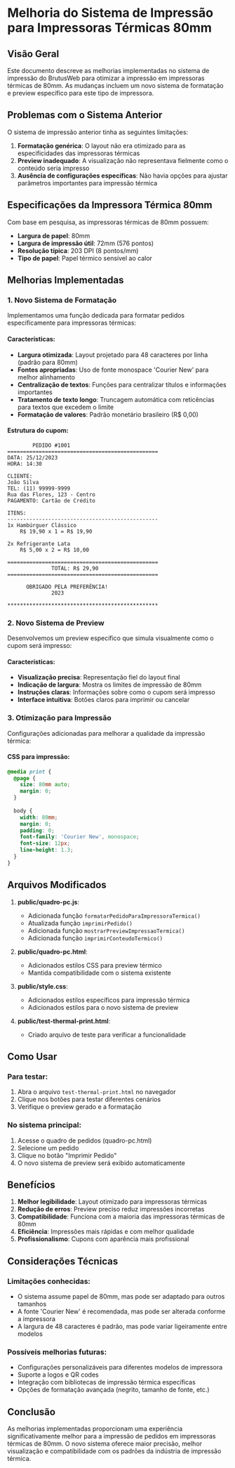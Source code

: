 # Melhoria do Sistema de Impressão para Impressoras Térmicas 80mm

## Visão Geral

Este documento descreve as melhorias implementadas no sistema de impressão do BrutusWeb para otimizar a impressão em impressoras térmicas de 80mm. As mudanças incluem um novo sistema de formatação e preview específico para este tipo de impressora.

## Problemas com o Sistema Anterior

O sistema de impressão anterior tinha as seguintes limitações:

1. **Formatação genérica**: O layout não era otimizado para as especificidades das impressoras térmicas
2. **Preview inadequado**: A visualização não representava fielmente como o conteúdo seria impresso
3. **Ausência de configurações específicas**: Não havia opções para ajustar parâmetros importantes para impressão térmica

## Especificações da Impressora Térmica 80mm

Com base em pesquisa, as impressoras térmicas de 80mm possuem:

- **Largura de papel**: 80mm
- **Largura de impressão útil**: 72mm (576 pontos)
- **Resolução típica**: 203 DPI (8 pontos/mm)
- **Tipo de papel**: Papel térmico sensível ao calor

## Melhorias Implementadas

### 1. Novo Sistema de Formatação

Implementamos uma função dedicada para formatar pedidos especificamente para impressoras térmicas:

#### Características:
- **Largura otimizada**: Layout projetado para 48 caracteres por linha (padrão para 80mm)
- **Fontes apropriadas**: Uso de fonte monospace 'Courier New' para melhor alinhamento
- **Centralização de textos**: Funções para centralizar títulos e informações importantes
- **Tratamento de texto longo**: Truncagem automática com reticências para textos que excedem o limite
- **Formatação de valores**: Padrão monetário brasileiro (R$ 0,00)

#### Estrutura do cupom:
```
        PEDIDO #1001
================================================
DATA: 25/12/2023
HORA: 14:30

CLIENTE:
João Silva
TEL: (11) 99999-9999
Rua das Flores, 123 - Centro
PAGAMENTO: Cartão de Crédito

ITENS:
------------------------------------------------
1x Hambúrguer Clássico
    R$ 19,90 x 1 = R$ 19,90

2x Refrigerante Lata
    R$ 5,00 x 2 = R$ 10,00

================================================
              TOTAL: R$ 29,90
================================================

      OBRIGADO PELA PREFERÊNCIA!
              2023

************************************************
```

### 2. Novo Sistema de Preview

Desenvolvemos um preview específico que simula visualmente como o cupom será impresso:

#### Características:
- **Visualização precisa**: Representação fiel do layout final
- **Indicação de largura**: Mostra os limites de impressão de 80mm
- **Instruções claras**: Informações sobre como o cupom será impresso
- **Interface intuitiva**: Botões claros para imprimir ou cancelar

### 3. Otimização para Impressão

Configurações adicionadas para melhorar a qualidade da impressão térmica:

#### CSS para impressão:
```css
@media print {
  @page {
    size: 80mm auto;
    margin: 0;
  }
  
  body {
    width: 80mm;
    margin: 0;
    padding: 0;
    font-family: 'Courier New', monospace;
    font-size: 12px;
    line-height: 1.3;
  }
}
```

## Arquivos Modificados

1. **public/quadro-pc.js**:
   - Adicionada função `formatarPedidoParaImpressoraTermica()`
   - Atualizada função `imprimirPedido()`
   - Adicionada função `mostrarPreviewImpressaoTermica()`
   - Adicionada função `imprimirConteudoTermico()`

2. **public/quadro-pc.html**:
   - Adicionados estilos CSS para preview térmico
   - Mantida compatibilidade com o sistema existente

3. **public/style.css**:
   - Adicionados estilos específicos para impressão térmica
   - Adicionados estilos para o novo sistema de preview

4. **public/test-thermal-print.html**:
   - Criado arquivo de teste para verificar a funcionalidade

## Como Usar

### Para testar:
1. Abra o arquivo `test-thermal-print.html` no navegador
2. Clique nos botões para testar diferentes cenários
3. Verifique o preview gerado e a formatação

### No sistema principal:
1. Acesse o quadro de pedidos (quadro-pc.html)
2. Selecione um pedido
3. Clique no botão "Imprimir Pedido"
4. O novo sistema de preview será exibido automaticamente

## Benefícios

1. **Melhor legibilidade**: Layout otimizado para impressoras térmicas
2. **Redução de erros**: Preview preciso reduz impressões incorretas
3. **Compatibilidade**: Funciona com a maioria das impressoras térmicas de 80mm
4. **Eficiência**: Impressões mais rápidas e com melhor qualidade
5. **Profissionalismo**: Cupons com aparência mais profissional

## Considerações Técnicas

### Limitações conhecidas:
- O sistema assume papel de 80mm, mas pode ser adaptado para outros tamanhos
- A fonte 'Courier New' é recomendada, mas pode ser alterada conforme a impressora
- A largura de 48 caracteres é padrão, mas pode variar ligeiramente entre modelos

### Possíveis melhorias futuras:
- Configurações personalizáveis para diferentes modelos de impressora
- Suporte a logos e QR codes
- Integração com bibliotecas de impressão térmica específicas
- Opções de formatação avançada (negrito, tamanho de fonte, etc.)

## Conclusão

As melhorias implementadas proporcionam uma experiência significativamente melhor para a impressão de pedidos em impressoras térmicas de 80mm. O novo sistema oferece maior precisão, melhor visualização e compatibilidade com os padrões da indústria de impressão térmica.